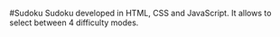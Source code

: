 #Sudoku
Sudoku developed in HTML, CSS and JavaScript. It allows to select between 4 difficulty modes.
